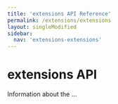 ```yaml
---
title: 'extensions API Reference'
permalink: /extensions/extensions
layout: singleModified
sidebar:
  nav: 'extensions-extensions'
---
```


# extensions API

Information about the ...

